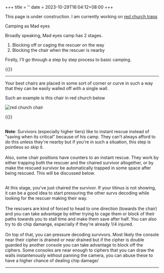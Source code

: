 +++
title = ''
date = 2023-10-29T16:04:12+08:00
+++


This page is under construction.
I am currently working on 
<a href="/madeyesguide/traps/redchurch/">red church traps</a>

<p class="display-3 mb-5">
Camping as Mad eyes
</p>

<p class="fs-5">
Broadly speaking, Mad eyes camp has 2 stages. 
<ol class="fs-5">
<li>Blocking off or caging the rescuer on the way</li>
<li>Blocking the chair when the rescuer is nearby</li>
</ol>
</p>
<p class="fs-5 mb-5">
Firstly, I'll go through a step by step process to basic camping.
</p>

{{<d d=5 str="1. Finding a Good Chair">}}

---
<p class="fs-5">
Your best chairs are placed in some sort of corner or curve in such a way that they can be easily walled off with a single wall.
</p>
<p class="fs-5">
Such an example is this chair in red church below
</p>
<img src="static/images/redchurch/chair1.jpg" alt="red church chair">



{{<d d=5 str="2. Playing with Consoles">}}

<p class="ps-3 fs-5 border-start border-info border-5 mb-4 bg-info bg-opacity-10"><br>
<strong>Note</strong>:
Survivors (especially higher tiers) like to instant rescue instead of "saving when its critical" because of his camp. They can't always afford to do this unless they're nearby but if you're in such a situation, this step is pointless so skip it. <br> <br>
Also, some chair positions have counters to an instant rescue. They work by either trapping both the rescuer and the chaired survivor altogether, or by make the rescued survivor be automatically trapped in some space after being rescued. This will be discussed below.<br><br>
</p>

<p class="fs-5">
At this stage, you've just chaired the survivor. If your titinus is not showing, it can be a good idea to start pressuring the other survs decoding while looking for the rescuer making their way.<br><br>
The rescuers are kind of forced to head to one direction (towards the chair) and you can take advantage by either trying to cage them or block of their paths towards you to stall time and make them save after half. You can also try to do chip damange, especially if they're already  1/4 injured. <br><br>
On top of that, you can pressure decoding survivors. Most likely the console near their cipher is drained or near drained but if the cipher is double guarded by another console you can take advantage to block off the ciphers. Some consoles are near enough to ciphers that you can draw the walls instantenously without panning the camera, you can abuse these to have a higher chance of dealing chip damage/

</p>

---


